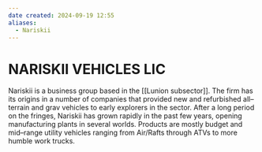 ```yaml
---
date created: 2024-09-19 12:55
aliases:
  - Nariskii
---
```


# NARISKII VEHICLES LIC

Nariskii is a business group based in the [[Lunion subsector]]. The firm has its origins in a number of companies that provided new and refurbished all–terrain and grav vehicles to early explorers in the sector. After a long period on the fringes, Nariskii has grown rapidly in the past few years, opening manufacturing plants in several worlds. Products are mostly budget and mid–range utility vehicles ranging from Air/Rafts through ATVs to more humble work trucks.
